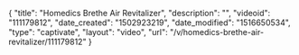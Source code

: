 {
    "title": "Homedics Brethe Air Revitalizer",
    "description": "",
    "videoid": "111179812",
    "date_created": "1502923219",
    "date_modified": "1516650534",
    "type": "captivate",
    "layout": "video",
    "url": "\/v\/homedics-brethe-air-revitalizer\/111179812"
}